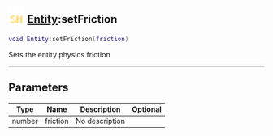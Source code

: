 ## <img src="../../.gitbook/assets/shared.png" width="32" height="32" /> [Entity](../entity/README.md):setFriction

```lua
void Entity:setFriction(friction)
```

Sets the entity physics friction<br>

-----------------
## Parameters

| Type   | Name | Description | Optional |
| ------ | ---- | ----------- | -------: |
| number | friction | No description |  |
